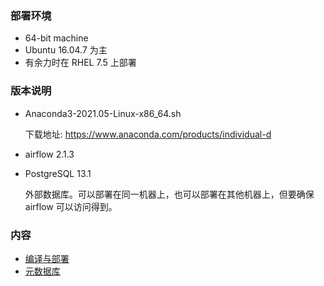 
### 部署环境

* 64-bit machine
* Ubuntu 16.04.7 为主
* 有余力时在 RHEL 7.5 上部署


### 版本说明

* Anaconda3-2021.05-Linux-x86_64.sh
 
  下载地址: https://www.anaconda.com/products/individual-d

* airflow 2.1.3

* PostgreSQL 13.1

  外部数据库。可以部署在同一机器上，也可以部署在其他机器上，但要确保 airflow 可以访问得到。


### 内容

* [编译与部署](01_编译与部署.md)
* [元数据库](02_元数据库.md)
